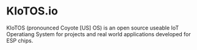 # KIoTOS.io
KIoTOS (pronounced Coyote \[US\] OS) is an open source useable IoT Operatiang System for projects and real world applications developed for ESP chips.
